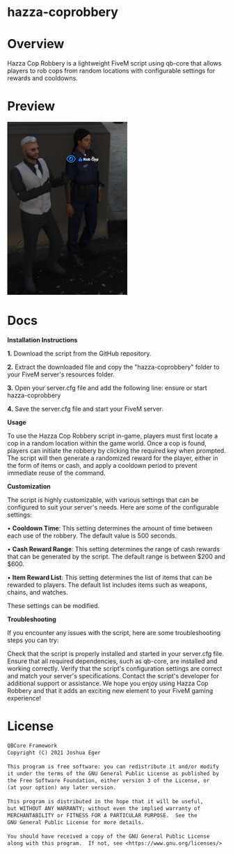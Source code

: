 # hazza-coprobbery


# Overview

Hazza Cop Robbery is a lightweight FiveM script using qb-core that allows players to rob cops from random locations with configurable settings for rewards and cooldowns. 

# Preview
![Screenshot](preview.png)

# Docs

**Installation Instructions**

**1.** Download the script from the GitHub repository.

**2.** Extract the downloaded file and copy the "hazza-coprobbery" folder to your FiveM server's resources folder.

**3.** Open your server.cfg file and add the following line: ensure or start hazza-coprobbery

**4.** Save the server.cfg file and start your FiveM server.

**Usage**

To use the Hazza Cop Robbery script in-game, players must first locate a cop in a random location within the game world. Once a cop is found, players can initiate the robbery by clicking the required key when prompted. The script will then generate a randomized reward for the player, either in the form of items or cash, and apply a cooldown period to prevent immediate reuse of the command.

**Customization**

The script is highly customizable, with various settings that can be configured to suit your server's needs. Here are some of the configurable settings:

• **Cooldown Time**: This setting determines the amount of time between each use of the robbery. The default value is 500 seconds.

• **Cash Reward Range**: This setting determines the range of cash rewards that can be generated by the script. The default range is between $200 and $600.

• **Item Reward List**: This setting determines the list of items that can be rewarded to players. The default list includes items such as weapons, chains, and watches.

These settings can be modified.

**Troubleshooting**

If you encounter any issues with the script, here are some troubleshooting steps you can try:

Check that the script is properly installed and started in your server.cfg file.
Ensure that all required dependencies, such as qb-core, are installed and working correctly.
Verify that the script's configuration settings are correct and match your server's specifications.
Contact the script's developer for additional support or assistance.
We hope you enjoy using Hazza Cop Robbery and that it adds an exciting new element to your FiveM gaming experience!


# License

    QBCore Framework
    Copyright (C) 2021 Joshua Eger

    This program is free software: you can redistribute it and/or modify
    it under the terms of the GNU General Public License as published by
    the Free Software Foundation, either version 3 of the License, or
    (at your option) any later version.

    This program is distributed in the hope that it will be useful,
    but WITHOUT ANY WARRANTY; without even the implied warranty of
    MERCHANTABILITY or FITNESS FOR A PARTICULAR PURPOSE.  See the
    GNU General Public License for more details.

    You should have received a copy of the GNU General Public License
    along with this program.  If not, see <https://www.gnu.org/licenses/>


